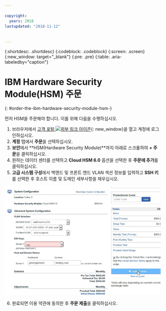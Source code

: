```yaml
---

copyright:
  years: 2018
lastupdated: "2018-11-12"


---
```


{:shortdesc: .shortdesc}
{:codeblock: .codeblock}
{:screen: .screen}
{:new_window: target="_blank"}
{:pre: .pre}
{:table: .aria-labeledby="caption"}

# IBM Hardware Security Module(HSM) 주문
{: #order-the-ibm-hardware-security-module-hsm-}

먼저 HSM을 주문해야 합니다. 이를 위해 다음을 수행하십시오.

1. 브라우저에서 [고객 포털 ![외부 링크 아이콘](../../icons/launch-glyph.svg "외부 링크 아이콘")](https://control.softlayer.com/){: new_window}을 열고 계정에 로그인하십시오.
2.	**계정** 탭에서 **주문**을 선택하십시오.
3.	**보안**에서 **HSM(Hardware Security Module)**까지 아래로 스크롤하여 **+ 주문**을 클릭하십시오.
4.	원하는 데이터 센터를 선택하고 **Cloud HSM 6.0** 옵션을 선택한 후 **주문에 추가**를 클릭하십시오.
5. **고급 시스템 구성**에서 백엔드 및 프론트 엔드 VLAN 섹션 정보를 입력하고 **SSH 키**를 선택한 후 호스트 이름 및 도메인 세부사항을 채우십시오.

<img src="images/1-Order-HSM.png" alt="그림" style="width: 700px;"/>

6.	완료되면 이용 약관에 동의한 후 **주문 제출**을 클릭하십시오.
